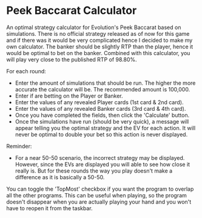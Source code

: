 # Peek Baccarat Calculator
An optimal strategy calculator for Evolution's Peek Baccarat based on simulations. There is no official strategy released as of now for this game and if there was it would be very complicated hence I decided to make my own calculator. The banker should be slightly RTP than the player, hence it would be optimal to bet on the banker. Combined with this calculator, you will play very close to the published RTP of 98.80%.

For each round:
- Enter the amount of simulations that should be run. The higher the more accurate the calculator will be. The recommended amount is 100,000.
- Enter if are betting on the Player or Banker.
- Enter the values of any revealed Player cards (1st card & 2nd card).
- Enter the values of any revealed Banker cards (3rd card & 4th card).
- Once you have completed the fields, then click the 'Calculate' button.
- Once the simulations have run (should be very quick), a message will appear telling you the optimal strategy and the EV for each action. It will never be optimal to double your bet so this action is never displayed.

Reminder:
- For a near 50-50 scenario, the incorrect strategy may be displayed. However, since the EVs are displayed you will able to see how close it really is. But for these rounds the way you play doesn't make a difference as it is basically a 50-50.

You can toggle the 'TopMost' checkbox if you want the program to overlap all the other programs. This can be useful when playing, so the program doesn't disappear when you are actually playing your hand and you won't have to reopen it from the taskbar.
